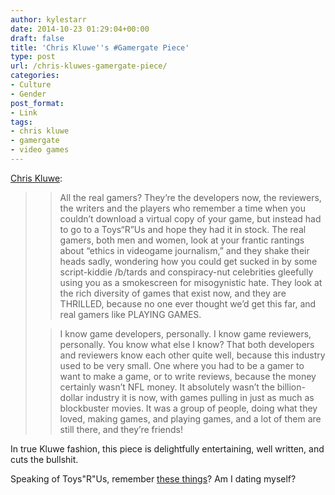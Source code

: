 ```yaml
---
author: kylestarr
date: 2014-10-23 01:29:04+00:00
draft: false
title: 'Chris Kluwe''s #Gamergate Piece'
type: post
url: /chris-kluwes-gamergate-piece/
categories:
- Culture
- Gender
post_format:
- Link
tags:
- chris kluwe
- gamergate
- video games
---
```


[Chris Kluwe](https://medium.com/the-cauldron/why-gamergaters-piss-me-the-f-off-a7e4c7f6d8a6):


<blockquote>

> 
> All the real gamers? They’re the developers now, the reviewers, the writers and the players who remember a time when you couldn’t download a virtual copy of your game, but instead had to go to a Toys“R”Us and hope they had it in stock. The real gamers, both men and women, look at your frantic rantings about “ethics in videogame journalism,” and they shake their heads sadly, wondering how you could get sucked in by some script-kiddie /b/tards and conspiracy-nut celebrities gleefully using you as a smokescreen for misogynistic hate. They look at the rich diversity of games that exist now, and they are THRILLED, because no one ever thought we’d get this far, and real gamers like PLAYING GAMES.
> 
> 

> 
> I know game developers, personally. I know game reviewers, personally. You know what else I know? That both developers and reviewers know each other quite well, because this industry used to be very small. One where you had to be a gamer to want to make a game, or to write reviews, because the money certainly wasn’t NFL money. It absolutely wasn’t the billion-dollar industry it is now, with games pulling in just as much as blockbuster movies. It was a group of people, doing what they loved, making games, and playing games, and a lot of them are still there, and they’re friends!
> 
> 
</blockquote>


In true Kluwe fashion, this piece is delightfully entertaining, well written, and cuts the bullshit.

Speaking of Toys"R"Us, remember [these things](http://0519f170a2731643c0a9-ec45ee3cb118921cf5758d3a3db775b7.r83.cf1.rackcdn.com/f35188664d042b2c35eaab0b4ed2e250fb1c2f7d.jpg__846x0_q80.jpg)? Am I dating myself?
